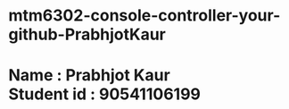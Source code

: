 # mtm6302-console-controller-your-github-PrabhjotKaur
<h1>Name : Prabhjot Kaur<br>Student id : 90541106199</h1>
